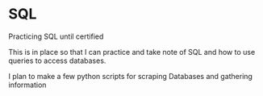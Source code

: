 # SQL
Practicing SQL until certified

This is in place so that I can practice and take note of SQL and how to use queries to access databases. 

I plan to make a few python scripts for scraping Databases and gathering information
